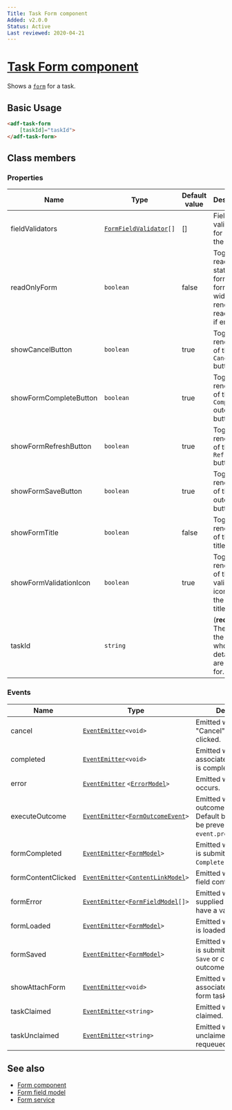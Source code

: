 ```yaml
---
Title: Task Form component
Added: v2.0.0
Status: Active
Last reviewed: 2020-04-21
---
```


# [Task Form component](../../../lib/process-services/src/lib/task-list/components/task-form/task-form.component.ts "Defined in task-form.component.ts")

Shows a [`form`](../../../lib/process-services/src/lib/task-list/models/form.model.ts) for a task.

## Basic Usage

```html
<adf-task-form 
    [taskId]="taskId">
</adf-task-form>
```

## Class members

### Properties

| Name | Type | Default value | Description |
| ---- | ---- | ------------- | ----------- |
| fieldValidators | [`FormFieldValidator`](../../../lib/core/form/components/widgets/core/form-field-validator.ts)`[]` | \[] | Field validators for use with the form. |
| readOnlyForm | `boolean` | false | Toggles read-only state of the form. All form widgets render as read-only if enabled. |
| showCancelButton | `boolean` | true | Toggle rendering of the `Cancel` button. |
| showFormCompleteButton | `boolean` | true | Toggles rendering of the `Complete` outcome button. |
| showFormRefreshButton | `boolean` | true | Toggles rendering of the `Refresh` button. |
| showFormSaveButton | `boolean` | true | Toggles rendering of the `Save` outcome button. |
| showFormTitle | `boolean` | false | Toggles rendering of the form title. |
| showFormValidationIcon | `boolean` | true | Toggle rendering of the validation icon next to the form title. |
| taskId | `string` |  | (**required**) The id of the task whose details we are asking for. |

### Events

| Name | Type | Description |
| ---- | ---- | ----------- |
| cancel | [`EventEmitter`](https://angular.io/api/core/EventEmitter)`<void>` | Emitted when the "Cancel" button is clicked. |
| completed | [`EventEmitter`](https://angular.io/api/core/EventEmitter)`<void>` | Emitted when the form associated with the task is completed. |
| error | [`EventEmitter`](https://angular.io/api/core/EventEmitter) `<`[`ErrorModel`](../../../lib/process-services/src/lib/task-list/models/task-action-failed.model.ts)`>` | Emitted when an error occurs. |
| executeOutcome | [`EventEmitter`](https://angular.io/api/core/EventEmitter)`<`[`FormOutcomeEvent`](../../../lib/core/form/components/widgets/core/form-outcome-event.model.ts)`>` | Emitted when any outcome is executed. Default behaviour can be prevented via `event.preventDefault()`. |
| formCompleted | [`EventEmitter`](https://angular.io/api/core/EventEmitter)`<`[`FormModel`](../../../lib/core/form/components/widgets/core/form.model.ts)`>` | Emitted when the form is submitted with the `Complete` outcome. |
| formContentClicked | [`EventEmitter`](https://angular.io/api/core/EventEmitter)`<`[`ContentLinkModel`](../../../lib/core/form/components/widgets/core/content-link.model.ts)`>` | Emitted when the form field content is clicked. |
| formError | [`EventEmitter`](https://angular.io/api/core/EventEmitter)`<`[`FormFieldModel`](../../core/models/form-field.model.md)`[]>` | Emitted when the supplied form values have a validation error. |
| formLoaded | [`EventEmitter`](https://angular.io/api/core/EventEmitter)`<`[`FormModel`](../../../lib/core/form/components/widgets/core/form.model.ts)`>` | Emitted when the form is loaded or reloaded. |
| formSaved | [`EventEmitter`](https://angular.io/api/core/EventEmitter)`<`[`FormModel`](../../../lib/core/form/components/widgets/core/form.model.ts)`>` | Emitted when the form is submitted with the `Save` or custom outcomes. |
| showAttachForm | [`EventEmitter`](https://angular.io/api/core/EventEmitter)`<void>` | Emitted when the form associated with the form task is attached. |
| taskClaimed | [`EventEmitter`](https://angular.io/api/core/EventEmitter)`<string>` | Emitted when the task is claimed. |
| taskUnclaimed | [`EventEmitter`](https://angular.io/api/core/EventEmitter)`<string>` | Emitted when the task is unclaimed (ie, requeued). |

## See also

-   [Form component](./form.component.md)
-   [Form field model](../../core/models/form-field.model.md)
-   [Form service](../../core/services/form.service.md)
